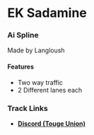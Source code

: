 # EK Sadamine
### Ai Spline 
Made by Langloush

#### Features
- Two way traffic
- 2 Different lanes each

### Track Links
- **[Discord (Touge Union)](https://discord.com/invite/agUYDX2)**